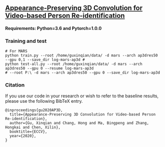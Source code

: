 ## [Appearance-Preserving 3D Convolution for Video-based Person Re-identification](http://arxiv.org/abs/2007.08434)

#### Requirements: Python=3.6 and Pytorch=1.0.0



### Training and test

  ```Shell
  # For MARS
  python train.py --root /home/guxinqian/data/ -d mars --arch ap3dres50 --gpu 0,1 --save_dir log-mars-ap3d #
  python test-all.py --root /home/guxinqian/data/ -d mars --arch ap3dres50 --gpu 0 --resume log-mars-ap3d
  # --root P:\ -d mars --arch ap3dres50 --gpu 0 --save_dir log-mars-ap3d
  ```


### Citation

If you use our code in your research or wish to refer to the baseline results, please use the following BibTeX entry.

    @inproceedings{gu2020AP3D,
      title={Appearance-Preserving 3D Convolution for Video-based Person Re-identification},
      author={Gu, Xinqian and Chang, Hong and Ma, Bingpeng and Zhang, Hongkai and Chen, Xilin},
      booktitle={ECCV},
      year={2020},
    }
